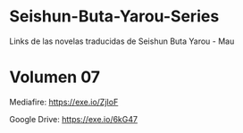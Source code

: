 # Seishun-Buta-Yarou-Series
Links de las novelas traducidas de Seishun Buta Yarou - Mau

# Volumen 07

Mediafire: 
https://exe.io/ZjIoF

Google Drive:
https://exe.io/6kG47
